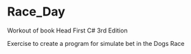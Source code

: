 # Race_Day
Workout of book Head First C# 3rd Edition

Exercise to create a program for simulate bet in the Dogs Race
